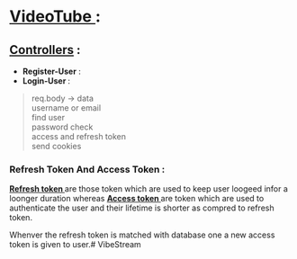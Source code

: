 # <u>VideoTube </u> :

## <u>Controllers</u> :
- <b>Register-User</b> : 
- <b>Login-User </b>: 
> req.body -> data <br>
> username or email <br>
>find user <br>
>password check<br>
> access and refresh token<br>
> send cookies 




### Refresh Token And Access Token :

<b><u> Refresh token </u></b> are those token which are used to keep user loogeed infor a loonger duration whereas <b><u>Access token </u></b> are token which are used to authenticate the user and their lifetime is shorter as compred to refresh token.

Whenver the refresh token is matched with database one a new access token is given to user.#   V i b e S t r e a m  
 